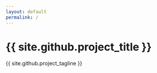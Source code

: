 ```yaml
---
layout: default
permalink: /
---
```

# {{ site.github.project_title }}
{{ site.github.project_tagline }}
